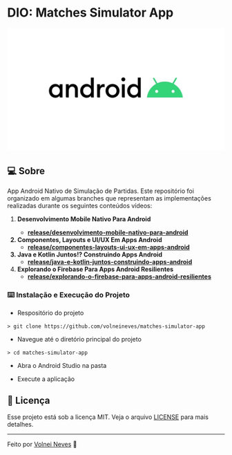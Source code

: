 # DIO: Matches Simulator App

![Logo do Markdown](./assets/mobile.jpg)

## :computer: Sobre

App Android Nativo de Simulação de Partidas. Este repositório foi organizado em algumas branches que representam as implementações realizadas durante os seguintes conteúdos vídeos:

1. <b>Desenvolvimento Mobile Nativo Para Android
   - [release/desenvolvimento-mobile-nativo-para-android](https://github.com/digitalinnovationone/matches-simulator-app/tree/release/desenvolvimento-mobile-nativo-para-android)
1. Componentes, Layouts e UI/UX Em Apps Android
   - [release/componentes-layouts-ui-ux-em-apps-android](https://github.com/digitalinnovationone/matches-simulator-app/tree/release/componentes-layouts-ui-ux-em-apps-android)
1. Java e Kotlin Juntos!? Construindo Apps Android
   - [release/java-e-kotlin-juntos-construindo-apps-android](https://github.com/digitalinnovationone/matches-simulator-app/tree/release/java-e-kotlin-juntos-construindo-apps-android)
1. Explorando o Firebase Para Apps Android Resilientes
   - [release/explorando-o-firebase-para-apps-android-resilientes](https://github.com/digitalinnovationone/matches-simulator-app/tree/release/explorando-o-firebase-para-apps-android-resilientes) </b>


### :keyboard: Instalação e Execução do Projeto

- Respositório do projeto

```
> git clone https://github.com/volneineves/matches-simulator-app
```

- Navegue até o diretório principal do projeto

```
> cd matches-simulator-app
```

- Abra o Android Studio na pasta

- Execute a aplicação

## :memo: Licença

Esse projeto está sob a licença MIT. Veja o arquivo [LICENSE](https://github.com/git/git-scm.com/blob/master/MIT-LICENSE.txt) para mais detalhes.

---

Feito por <a href="https://www.linkedin.com/in/volnei-neves">Volnei Neves</a> :wave:
